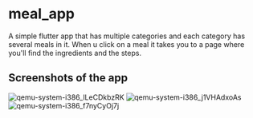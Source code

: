 # meal_app

A simple flutter app that has multiple categories and each category has several meals in it. When u click on a meal it takes you to a page where you'll find the ingredients and the steps.

## Screenshots of the app


![qemu-system-i386_lLeCDkbzRK](https://user-images.githubusercontent.com/62220111/168690144-3873c877-078c-4efc-b1bf-52f404325d49.png)
![qemu-system-i386_j1VHAdxoAs](https://user-images.githubusercontent.com/62220111/168690158-a064656c-7968-47be-837c-e2a146b3a05a.png)
![qemu-system-i386_f7nyCyOj7j](https://user-images.githubusercontent.com/62220111/168690166-88213026-20fc-4ddb-be78-0a597ce0cae5.png)
